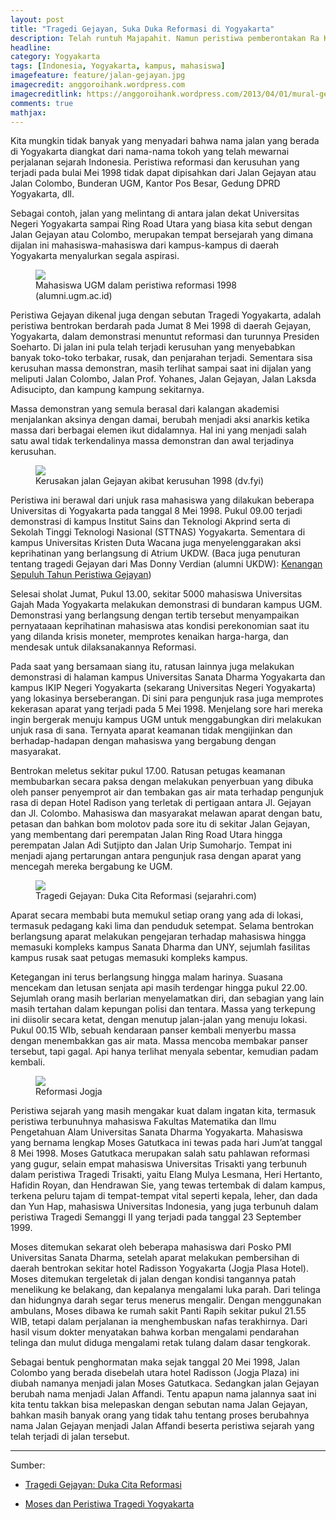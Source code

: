 ```yaml
---
layout: post
title: "Tragedi Gejayan, Suka Duka Reformasi di Yogyakarta"
description: Telah runtuh Majapahit. Namun peristiwa pemberontakan Ra Kuti terhadap Jayanagara tetap tercatat dalam sejarah kelam negeri tersebut.
headline: 
category: Yogyakarta
tags: [Indonesia, Yogyakarta, kampus, mahasiswa]
imagefeature: feature/jalan-gejayan.jpg
imagecredit: anggoroihank.wordpress.com
imagecreditlink: https://anggoroihank.wordpress.com/2013/04/01/mural-gejayan/
comments: true
mathjax: 
---
```


Kita mungkin tidak banyak yang menyadari bahwa nama jalan yang berada di Yogyakarta diangkat dari nama-nama tokoh yang telah mewarnai perjalanan sejarah Indonesia. Peristiwa reformasi dan kerusuhan yang terjadi pada bulai Mei 1998 tidak dapat dipisahkan dari Jalan Gejayan atau Jalan Colombo, Bunderan UGM, Kantor Pos Besar, Gedung DPRD Yogyakarta, dll.

Sebagai contoh, jalan yang melintang di antara jalan dekat Universitas Negeri Yogyakarta sampai Ring Road Utara yang biasa kita sebut dengan Jalan Gejayan atau Colombo, merupakan tempat bersejarah yang dimana dijalan ini mahasiswa-mahasiswa dari kampus-kampus di daerah Yogyakarta menyalurkan segala aspirasi.

<figure>
	<a href="http://alumni.ugm.ac.id/simponi/images/foto/kiriman_103714_1237617723.jpg"><img src="http://alumni.ugm.ac.id/simponi/images/foto/kiriman_103714_1237617723.jpg"></a>
	<figcaption>Mahasiswa UGM dalam peristiwa reformasi 1998 (alumni.ugm.ac.id)</figcaption>
</figure>


Peristiwa Gejayan dikenal juga dengan sebutan Tragedi Yogyakarta, adalah peristiwa bentrokan berdarah pada Jumat 8 Mei 1998 di daerah Gejayan, Yogyakarta, dalam demonstrasi menuntut reformasi dan turunnya Presiden Soeharto. Di jalan ini pula telah terjadi kerusuhan yang menyebabkan banyak toko-toko terbakar, rusak, dan penjarahan terjadi. Sementara sisa kerusuhan massa demonstran, masih terlihat sampai saat ini dijalan yang meliputi Jalan Colombo, Jalan Prof. Yohanes, Jalan Gejayan, Jalan Laksda Adisucipto, dan kampung kampung sekitarnya.

Massa demonstran yang semula berasal dari kalangan akademisi menjalankan aksinya dengan damai, berubah menjadi aksi anarkis ketika massa dari berbagai elemen ikut didalamnya. Hal ini yang menjadi salah satu awal tidak terkendalinya massa demonstran dan awal terjadinya kerusuhan.

<figure>
	<a href="http://dv.fyi/wp-content/uploads/donnyverdian0083.jpg"><img src="http://dv.fyi/wp-content/uploads/donnyverdian0083.jpg"></a>
	<figcaption>Kerusakan jalan Gejayan akibat kerusuhan 1998 (dv.fyi)</figcaption>
</figure>

Peristiwa ini berawal dari unjuk rasa mahasiswa yang dilakukan beberapa Universitas di Yogyakarta pada tanggal 8 Mei 1998. Pukul 09.00 terjadi demonstrasi di kampus Institut Sains dan Teknologi Akprind serta di Sekolah Tinggi Teknologi Nasional (STTNAS) Yogyakarta. Sementara di kampus Universitas Kristen Duta Wacana juga menyelenggarakan aksi keprihatinan yang berlangsung di Atrium UKDW. (Baca juga penuturan tentang tragedi Gejayan dari Mas Donny Verdian (alumni UKDW): [Kenangan Sepuluh Tahun Peristiwa Gejayan](http://dv.fyi/kenangan-sepuluh-tahun-peristiwa-gejayan/))

Selesai sholat Jumat, Pukul 13.00, sekitar 5000 mahasiswa Universitas Gajah Mada Yogyakarta melakukan demonstrasi di bundaran kampus UGM. Demonstrasi yang berlangsung dengan tertib tersebut menyampaikan pernyataaan keprihatinan mahasiswa atas kondisi perekonomian saat itu yang dilanda krisis moneter, memprotes kenaikan harga-harga, dan mendesak untuk dilaksanakannya Reformasi.

Pada saat yang bersamaan siang itu, ratusan lainnya juga melakukan demonstrasi di halaman kampus Universitas Sanata Dharma Yogyakarta dan kampus IKIP Negeri Yogyakarta (sekarang Universitas Negeri Yogyakarta) yang lokasinya berseberangan. Di sini para pengunjuk rasa juga memprotes kekerasan aparat yang terjadi pada 5 Mei 1998. Menjelang sore hari mereka ingin bergerak menuju kampus UGM untuk menggabungkan diri melakukan unjuk rasa di sana. Ternyata aparat keamanan tidak mengijinkan dan berhadap-hadapan dengan mahasiswa yang bergabung dengan masyarakat.

Bentrokan meletus sekitar pukul 17.00. Ratusan petugas keamanan membubarkan secara paksa dengan melakukan penyerbuan yang dibuka oleh panser penyemprot air dan tembakan gas air mata terhadap pengunjuk rasa di depan Hotel Radison yang terletak di pertigaan antara Jl. Gejayan dan Jl. Colombo. Mahasiswa dan masyarakat melawan aparat dengan batu, petasan dan bahkan bom molotov pada sore itu di sekitar Jalan Gejayan, yang membentang dari perempatan Jalan Ring Road Utara hingga perempatan Jalan Adi Sutjipto dan Jalan Urip Sumoharjo. Tempat ini menjadi ajang pertarungan antara pengunjuk rasa dengan aparat yang mencegah mereka bergabung ke UGM.

<figure>
	<a href="http://sejarahri.com/wp-content/uploads/2015/05/download-720x320.jpg"><img src="http://sejarahri.com/wp-content/uploads/2015/05/download-720x320.jpg"></a>
	<figcaption>Tragedi Gejayan: Duka Cita Reformasi (sejarahri.com)</figcaption>
</figure>


Aparat secara membabi buta memukul setiap orang yang ada di lokasi, termasuk pedagang kaki lima dan penduduk setempat. Selama bentrokan berlangsung aparat melakukan pengejaran terhadap mahasiswa hingga memasuki kompleks kampus Sanata Dharma dan UNY, sejumlah fasilitas kampus rusak saat petugas memasuki kompleks kampus.

Ketegangan ini terus berlangsung hingga malam harinya. Suasana mencekam dan letusan senjata api masih terdengar hingga pukul 22.00. Sejumlah orang masih berlarian menyelamatkan diri, dan sebagian yang lain masih tertahan dalam kepungan polisi dan tentara. Massa yang terkepung ini diisolir secara ketat, dengan menutup jalan-jalan yang menuju lokasi. Pukul 00.15 WIb, sebuah kendaraan panser kembali menyerbu massa dengan menembakkan gas air mata. Massa mencoba membakar panser tersebut, tapi gagal. Api hanya terlihat menyala sebentar, kemudian padam kembali.

<figure>
	<a href="https://okusiassociates.com/garydean/works/reformasi09.jpg"><img src="https://okusiassociates.com/garydean/works/reformasi09.jpg"></a>
	<figcaption>Reformasi Jogja</figcaption>
</figure>

Peristiwa sejarah yang masih mengakar kuat dalam ingatan kita, termasuk peristiwa terbunuhnya mahasiswa Fakultas Matematika dan Ilmu Pengetahuan Alam Universitas Sanata Dharma Yogyakarta. Mahasiswa yang bernama lengkap Moses Gatutkaca ini tewas pada hari Jum’at tanggal 8 Mei 1998. Moses Gatutkaca merupakan salah satu pahlawan reformasi yang gugur, selain empat mahasiswa Universitas Trisakti yang terbunuh dalam peristiwa Tragedi Trisakti, yaitu Elang Mulya Lesmana, Heri Hertanto, Hafidin Royan, dan Hendrawan Sie, yang tewas tertembak di dalam kampus, terkena peluru tajam di tempat-tempat vital seperti kepala, leher, dan dada dan Yun Hap, mahasiswa Universitas Indonesia, yang juga terbunuh dalam peristiwa Tragedi Semanggi II yang terjadi pada tanggal 23 September 1999.

Moses ditemukan sekarat oleh beberapa mahasiswa dari Posko PMI Universitas Sanata Dharma, setelah aparat melakukan pembersihan di daerah bentrokan sekitar hotel Radisson Yogyakarta (Jogja Plasa Hotel). Moses ditemukan tergeletak di jalan dengan kondisi tangannya patah menelikung ke belakang, dan kepalanya mengalami luka parah. Dari telinga dan hidungnya darah segar terus menerus mengalir. Dengan menggunakan ambulans, Moses dibawa ke rumah sakit Panti Rapih sekitar pukul 21.55 WIB, tetapi dalam perjalanan ia menghembuskan nafas terakhirnya. Dari hasil visum dokter menyatakan bahwa korban mengalami pendarahan telinga dan mulut diduga mengalami retak tulang dalam dasar tengkorak.

Sebagai bentuk penghormatan maka sejak tanggal 20 Mei 1998, Jalan Colombo yang berada disebelah utara hotel Radisson (Jogja Plaza) ini diubah namanya menjadi jalan Moses Gatutkaca. Sedangkan jalan Gejayan berubah nama menjadi Jalan Affandi. Tentu apapun nama jalannya saat ini kita tentu takkan bisa melepaskan dengan sebutan nama Jalan Gejayan, bahkan masih banyak orang yang tidak tahu tentang proses berubahnya nama Jalan Gejayan menjadi Jalan Affandi beserta peristiwa sejarah yang telah terjadi di jalan tersebut.

----------

Sumber:

- [Tragedi Gejayan: Duka Cita Reformasi](http://sejarahri.com/tragedi-gejayan-duka-cita-reformasi/)

- [Moses dan Peristiwa Tragedi Yogyakarta](http://sosok.kompasiana.com/2011/10/05/moses-dan-peristiwa-tragedi-yogyakarta-400866.html)